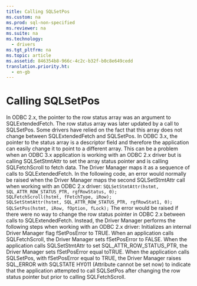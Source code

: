 ```yaml
---
title: Calling SQLSetPos
ms.custom: na
ms.prod: sql-non-specified
ms.reviewer: na
ms.suite: na
ms.technology: 
  - drivers
ms.tgt_pltfrm: na
ms.topic: article
ms.assetid: 846354b8-966c-4c2c-b32f-b0c8e649cedd
translation.priority.ht: 
  - en-gb
---
```

# Calling SQLSetPos
<?xml version="1.0" encoding="utf-8"?>
<developerConceptualDocument xmlns="http://ddue.schemas.microsoft.com/authoring/2003/5" xmlns:xlink="http://www.w3.org/1999/xlink" xmlns:xsi="http://www.w3.org/2001/XMLSchema-instance" xsi:schemaLocation="http://ddue.schemas.microsoft.com/authoring/2003/5 http://dduestorage.blob.core.windows.net/ddueschema/developer.xsd">
  <introduction>
    <para>In ODBC 2.<legacyItalic>x</legacyItalic>, the pointer to the row status array was an argument to <legacyBold>SQLExtendedFetch</legacyBold>. The row status array was later updated by a call to <legacyBold>SQLSetPos</legacyBold>. Some drivers have relied on the fact that this array does not change between <legacyBold>SQLExtendedFetch</legacyBold> and <legacyBold>SQLSetPos</legacyBold>. In ODBC 3.<legacyItalic>x</legacyItalic>, the pointer to the status array is a descriptor field and therefore the application can easily change it to point to a different array. This can be a problem when an ODBC 3.<legacyItalic>x</legacyItalic> application is working with an ODBC 2.<legacyItalic>x</legacyItalic> driver but is calling <legacyBold>SQLSetStmtAttr</legacyBold> to set the array status pointer and is calling <legacyBold>SQLFetchScroll</legacyBold> to fetch data. The Driver Manager maps it as a sequence of calls to <legacyBold>SQLExtendedFetch</legacyBold>. In the following code, an error would normally be raised when the Driver Manager maps the second <legacyBold>SQLSetStmtAttr</legacyBold> call when working with an ODBC 2<legacyItalic>.x</legacyItalic> driver:</para>
    <code>SQLSetStmtAttr(hstmt, SQL_ATTR_ROW_STATUS_PTR, rgfRowStatus, 0);
SQLFetchScroll(hstmt, fFetchType, iRow);
SQLSetStmtAttr(hstmt, SQL_ATTR_ROW_STATUS_PTR, rgfRowStat1, 0);
SQLSetPos(hstmt, iRow, fOption, fLock);</code>
    <para>The error would be raised if there were no way to change the row status pointer in ODBC 2.<legacyItalic>x </legacyItalic>between calls to <legacyBold>SQLExtendedFetch</legacyBold>. Instead, the Driver Manager performs the following steps when working with an ODBC 2<legacyItalic>.x</legacyItalic> driver:  </para>
    <list class="ordered">
      <listItem>
        <para>Initializes an internal Driver Manager flag <legacyItalic>fSetPosError</legacyItalic> to TRUE.</para>
      </listItem>
      <listItem>
        <para>When an application calls <legacyBold>SQLFetchScroll</legacyBold>, the Driver Manager sets <legacyItalic>fSetPosError</legacyItalic> to FALSE.</para>
      </listItem>
      <listItem>
        <para>When the application calls <legacyBold>SQLSetStmtAttr</legacyBold> to set SQL_ATTR_ROW_STATUS_PTR, the Driver Manager sets <legacyItalic>fSetPosError </legacyItalic>equal toTRUE.</para>
      </listItem>
      <listItem>
        <para>When the application calls <legacyBold>SQLSetPos</legacyBold>, with <legacyItalic>fSetPosError</legacyItalic> equal to TRUE, the Driver Manager raises SQL_ERROR with SQLSTATE HY011 (Attribute cannot be set now) to indicate that the application attempted to call <legacyBold>SQLSetPos</legacyBold> after changing the row status pointer but prior to calling <legacyBold>SQLFetchScroll</legacyBold>.</para>
      </listItem>
    </list>
  </introduction>
  <relatedTopics />
</developerConceptualDocument>
